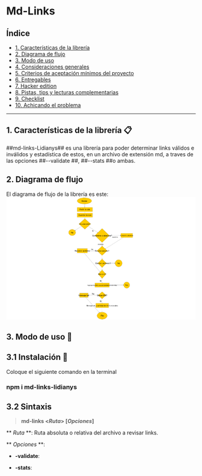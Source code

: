 # Md-Links

## Índice

* [1. Características de la librería](#1-características-de-la-librería-📋)
* [2.  Diagrama de flujo](#2-Diagrama-de-flujo)
* [3. Modo de uso](#3Modo-de-uso-📘)
* [4. Consideraciones generales](#4-consideraciones-generales)
* [5. Criterios de aceptación mínimos del proyecto](#5-criterios-de-aceptación-mínimos-del-proyecto)
* [6. Entregables](#6-entregables)
* [7. Hacker edition](#7-hacker-edition)
* [8. Pistas, tips y lecturas complementarias](#8-pistas-tips-y-lecturas-complementarias)
* [9. Checklist](#9-checklist)
* [10. Achicando el problema](#10-achicando-el-problema)

***

## 1.  Características de la librería  📋
##md-links-Lidianys## es una librería para poder determinar links válidos e inválidos y estadística de estos, en un archivo de extensión md, a traves de las opciones ##--validate ##, ##--stats ##o ambas.


## 2. Diagrama de flujo
El diagrama de flujo de la librería es este:
![diagrama](img/diagramaDeFlujo.png) 


## 3. Modo de uso 📘

## 3.1 Instalación 🔧
  Coloque el siguiente comando en la terminal
### npm i md-links-lidianys

## 3.2 Sintaxis
> **md-links <*Ruta*> [*Opciones*]**

** *Ruta* **: 
Ruta absoluta o relativa del archivo a revisar links. 

** *Opciones* **:

-  **-validate**: 

- **-stats**:


